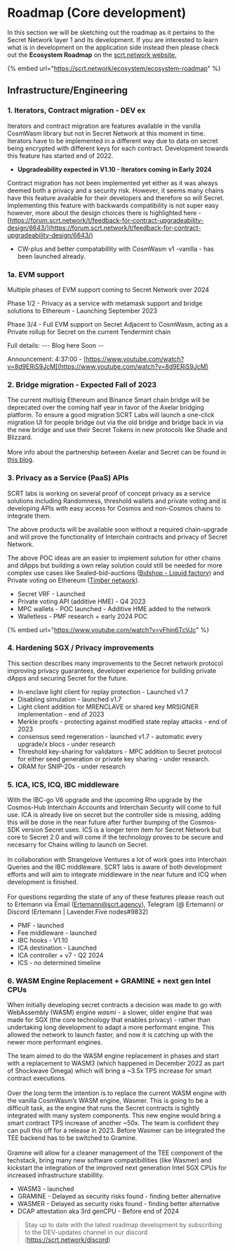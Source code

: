 # Roadmap (Core development)

In this section we will be sketching out the roadmap as it pertains to the Secret Network layer 1 and its development. If you are interested to learn what is in development on the application side instead then please check out the **Ecosystem Roadmap** on the [scrt.network website.](https://scrt.network/ecosystem/ecosystem-roadmap)

{% embed url="https://scrt.network/ecosystem/ecosystem-roadmap" %}

## Infrastructure/Engineering

### 1. Iterators, Contract migration - DEV ex

Iterators and contract migration are features available in the vanilla CosmWasm library but not in Secret Network at this moment in time. Iterators have to be implemented in a different way due to data on secret being encrypted with different keys for each contract. Development towards this feature has started end of 2022.

* **Upgradeability expected in V1.10 - Iterators coming in Early 2024**

Contract migration has not been implemented yet either as it was always deemed both a privacy and a security risk. However, it seems many chains have this feature available for their developers and therefore so will Secret. Implementing this feature with backwards compatibility is not super easy however, more about the design choices there is highlighted here - [https://forum.scrt.network/t/feedback-for-contract-upgradeability-design/6643/](https://forum.scrt.network/t/feedback-for-contract-upgradeability-design/6643/)

* CW-plus and better compatabillity with CosmWasm v1 -vanilla  - has been launched already.&#x20;

### 1a. EVM support

Multiple phases of EVM support coming to Secret Network over 2024

Phase 1/2 - Privacy as a service with metamask support and bridge solutions to Ethereum - Launching September 2023

Phase 3/4 - Full EVM support on Secret Adjacent to CosmWasm, acting as a Private rollup for Secret on the current Tendermint chain



Full details: --- Blog here Soon --

Announcement: 4:37:00 - [https://www.youtube.com/watch?v=8d9ERiS9JcM](https://www.youtube.com/watch?v=8d9ERiS9JcM)

### 2. Bridge migration - Expected Fall of 2023

The current multisig Ethereum and Binance Smart chain bridge will be deprecated over the coming half year in favor of the Axelar bridging platform. To ensure a good migration SCRT Labs will launch a one-click migration UI for people bridge out via the old bridge and bridge back in via the new bridge and use their Secret Tokens in new protocols like Shade and Blizzard.\
\
More info about the partnership between Axelar and Secret can be found in [this blog](https://scrt.network/blog/secret-partners-with-axelar-network).

### 3. Privacy as a Service (PaaS) APIs

SCRT labs is working on several proof of concept privacy as a service solutions including Randomness, threshold wallets and private voting and is developing APIs with easy access for Cosmos and non-Cosmos chains to integrate them.

The above products will be available soon without a required chain-upgrade and will prove the functionality of Interchain contracts and privacy of Secret Network.

The above POC ideas are an easier to implement solution for other chains and dApps but building a own relay solution could still be needed for more complex use cases like Sealed-bid-auctions ([Bidshop - Liquid factory](https://liquidfactory.io/)) and Private voting on Ethereum ([Timber network](https://matthewnolan.xyz/blog/secret-dao-voting-ethereum-with-timber-network/)).

* Secret VRF - Launched
* Private voting API (additive HME) - Q4 2023
* MPC wallets - POC launched - Additive HME added to the network
* Walletless - PMF research + early 2024 POC

{% embed url="https://www.youtube.com/watch?v=vFhjn6TcVJc" %}

### 4. Hardening SGX / Privacy improvements

This section describes many improvements to the Secret network protocol improving privacy guarantees, developer experience for building private dApps and securing Secret for the future.

* In-enclave light client for replay protection - Launched v1.7
* Disabling simulation - launched v1.7
* Light client addition for MRENCLAVE or shared key MRSIGNER implementation - end of 2023
* Merkle proofs - protecting against modified state replay attacks - end of 2023
* consensus seed regeneration - launched v1.7 - automatic every upgrade/x blocs - under research
* Threshold key-sharing for validators - MPC addition to Secret protocol for either seed generation or private key sharing - under research.
* ORAM for SNIP-20s - under research

### 5. ICA, ICS, ICQ, IBC middleware

With the IBC-go V6 upgrade and the upcoming Rho upgrade by the Cosmos-Hub Interchain Accounts and Interchain Security will come to full use. ICA is already live on secret but the controller side is missing, adding this will be done in the near future after further bumping of the Cosmos-SDK version Secret uses. ICS is a longer term item for Secret Network but core to Secret 2.0 and will come if the technology proves to be secure and necesarry for Chains willing to launch on Secret.\
\
In collaboration with Strangelove Ventures a lot of work goes into Interchain Queries and the IBC middleware. SCRT labs is aware of both development efforts and will aim to integrate middleware in the near future and ICQ when development is finished.\
\
For questions regarding the state of any of these features please reach out to Ertemann via Email (Ertemann@scrt.agency), Telegram (@ Ertemann) or Discord (Ertemann | Lavender.Five nodes#9832)

* PMF - launched
* Fee middleware - launched
* IBC hooks - V1.10
* ICA destination - Launched
* ICA controller + v7 - Q2 2024
* ICS - no determined timeline

### 6. WASM Engine Replacement + GRAMINE + next gen Intel CPUs

When initially developing secret contracts a decision was made to go with WebAssembly (WASM) engine _wasmi_ - a slower, older engine that was made for SGX (the core technology that enables privacy) - rather than undertaking long development to adapt a more performant engine. This allowed the network to launch faster, and now it is catching up with the newer more performant engines.

The team aimed to do the WASM engine replacement in phases and start with a replacement to WASM3 (which happened in December 2022 as part of Shockwave Omega) which will bring a \~3.5x TPS increase for smart contract executions.\
\
Over the long term the intention is to replace the current WASM engine with the vanilla CosmWasm’s WASM engine, Wasmer. This is going to be a difficult task, as the engine that runs the Secret contracts is tightly integrated with many system components. This new engine would bring a smart contract TPS increase of another \~50x. The team is confident they can pull this off for a release in 2023. Before Wasmer can be integrated the TEE backend has to be switched to Gramine.\
\
Gramine will allow for a cleaner management of the TEE component of the techstack, bring many new software compatibillities (like Wasmer) and kickstart the integration of the improved next generation Intel SGX CPUs for increased infrastructure stabillity.

* WASM3 - launched
* GRAMINE - Delayed as security risks found  - finding better alternative
* WASMER - Delayed as security risks found - finding better alternative
* DCAP attestation aka 3rd genCPU - Before end of 2024

> Stay up to date with the latest roadmap development by subscribing to the DEV-updates channel in our discord (https://scrt.network/discord)

